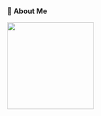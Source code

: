### 👤 **About Me**

<p>
<img src="https://i.postimg.cc/FFgnqmTX/413884603-906246817690945-3998433982026604199-n.jpg" width="200"
<img src="https://i.postimg.cc/bYT3ggvz/387577051-897509398461105-7120969140956144349-n.jpg" width="250" 
<img src="https://i.postimg.cc/j2XgJQDS/387549238-304442042545774-2651908029414917831-n.jpg" width="200"

  </p>
